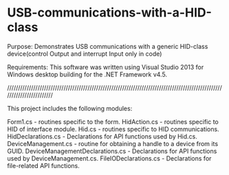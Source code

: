 # USB-communications-with-a-HID-class
Purpose: 
Demonstrates USB communications with a generic HID-class device(control Output and interrupt Input only in code)

Requirements:
This software was written using Visual Studio 2013 for Windows desktop building for the .NET Framework v4.5.

////////////////////////////////////////////////////////////////////////////////////////////////////////////////////////

This project includes the following modules:

Form1.cs - routines specific to the form.
HidAction.cs - routines specific to HID of interface module.
Hid.cs - routines specific to HID communications.
HidDeclarations.cs - Declarations for API functions used by Hid.cs.
DeviceManagement.cs - routine for obtaining a handle to a device from its GUID.
DeviceManagementDeclarations.cs - Declarations for API functions used by DeviceManagement.cs.
FileIODeclarations.cs - Declarations for file-related API functions.
